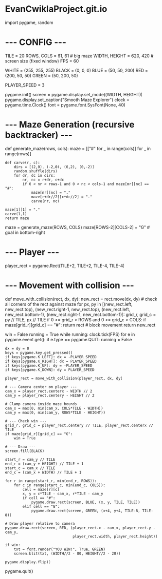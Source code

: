 # EvanCwiklaProject.git.io

import pygame, random

# --- CONFIG ---
TILE = 20
ROWS, COLS = 61, 61   # big maze
WIDTH, HEIGHT = 620, 420  # screen size (fixed window)
FPS = 60

WHITE = (255, 255, 255)
BLACK = (0, 0, 0)
BLUE  = (50, 50, 200)
RED   = (200, 50, 50)
GREEN = (50, 200, 50)

PLAYER_SPEED = 3

pygame.init()
screen = pygame.display.set_mode((WIDTH, HEIGHT))
pygame.display.set_caption("Smooth Maze Explorer")
clock = pygame.time.Clock()
font = pygame.font.SysFont(None, 40)

# --- Maze Generation (recursive backtracker) ---
def generate_maze(rows, cols):
    maze = [["#" for _ in range(cols)] for _ in range(rows)]

    def carve(r, c):
        dirs = [(2,0), (-2,0), (0,2), (0,-2)]
        random.shuffle(dirs)
        for dr, dc in dirs:
            nr, nc = r+dr, c+dc
            if 0 < nr < rows-1 and 0 < nc < cols-1 and maze[nr][nc] == "#":
                maze[nr][nc] = "."
                maze[r+dr//2][c+dc//2] = "."
                carve(nr, nc)

    maze[1][1] = "."
    carve(1,1)
    return maze

maze = generate_maze(ROWS, COLS)
maze[ROWS-2][COLS-2] = "G"   # goal in bottom-right

# --- Player ---
player_rect = pygame.Rect(TILE+2, TILE+2, TILE-4, TILE-4)

# --- Movement with collision ---
def move_with_collision(rect, dx, dy):
    new_rect = rect.move(dx, dy)
    # check all corners of the rect against maze
    for px, py in [(new_rect.left, new_rect.top),
                   (new_rect.right-1, new_rect.top),
                   (new_rect.left, new_rect.bottom-1),
                   (new_rect.right-1, new_rect.bottom-1)]:
        grid_r, grid_c = py // TILE, px // TILE
        if 0 <= grid_r < ROWS and 0 <= grid_c < COLS:
            if maze[grid_r][grid_c] == "#":
                return rect  # block movement
    return new_rect

win = False
running = True
while running:
    clock.tick(FPS)
    for e in pygame.event.get():
        if e.type == pygame.QUIT:
            running = False

    dx = dy = 0
    keys = pygame.key.get_pressed()
    if keys[pygame.K_LEFT]: dx = -PLAYER_SPEED
    if keys[pygame.K_RIGHT]: dx = PLAYER_SPEED
    if keys[pygame.K_UP]: dy = -PLAYER_SPEED
    if keys[pygame.K_DOWN]: dy = PLAYER_SPEED

    player_rect = move_with_collision(player_rect, dx, dy)

    # --- Camera center on player ---
    cam_x = player_rect.centerx - WIDTH // 2
    cam_y = player_rect.centery - HEIGHT // 2

    # Clamp camera inside maze bounds
    cam_x = max(0, min(cam_x, COLS*TILE - WIDTH))
    cam_y = max(0, min(cam_y, ROWS*TILE - HEIGHT))

    # --- Check win ---
    grid_r, grid_c = player_rect.centery // TILE, player_rect.centerx // TILE
    if maze[grid_r][grid_c] == "G":
        win = True

    # --- Draw ---
    screen.fill(BLACK)

    start_r = cam_y // TILE
    end_r = (cam_y + HEIGHT) // TILE + 1
    start_c = cam_x // TILE
    end_c = (cam_x + WIDTH) // TILE + 1

    for r in range(start_r, min(end_r, ROWS)):
        for c in range(start_c, min(end_c, COLS)):
            cell = maze[r][c]
            x, y = c*TILE - cam_x, r*TILE - cam_y
            if cell == "#":
                pygame.draw.rect(screen, BLUE, (x, y, TILE, TILE))
            elif cell == "G":
                pygame.draw.rect(screen, GREEN, (x+4, y+4, TILE-8, TILE-8))

    # Draw player relative to camera
    pygame.draw.rect(screen, RED, (player_rect.x - cam_x, player_rect.y - cam_y,
                                   player_rect.width, player_rect.height))

    if win:
        txt = font.render("YOU WIN!", True, GREEN)
        screen.blit(txt, (WIDTH//2 - 80, HEIGHT//2 - 20))

    pygame.display.flip()

pygame.quit()

